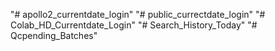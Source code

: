 "# apollo2_currentdate_login" 
"# public_currectdate_login" 
"# Colab_HD_Currentdate_Login" 
"# Search_History_Today" 
"# Qcpending_Batches" 

